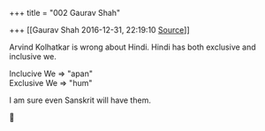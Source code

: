 +++
title = "002 Gaurav Shah"

+++
[[Gaurav Shah	2016-12-31, 22:19:10 [Source](https://groups.google.com/g/samskrita/c/hTAU8fSIPVg)]]



Arvind Kolhatkar is wrong about Hindi. Hindi has both exclusive and inclusive we.

  

Inclucive We => "apan"  
Exclusive We => "hum"

  

I am sure even Sanskrit will have them.



